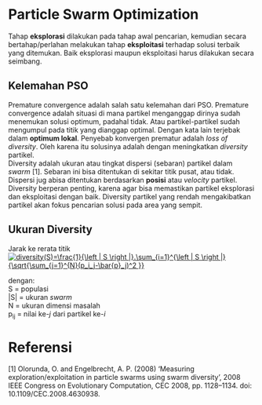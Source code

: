 # Particle Swarm Optimization

Tahap **eksplorasi** dilakukan pada tahap awal pencarian, kemudian secara bertahap/perlahan melakukan tahap **eksploitasi** terhadap solusi terbaik yang ditemukan. Baik eksplorasi maupun eksploitasi harus dilakukan secara seimbang.

## Kelemahan PSO
Premature convergence adalah salah satu kelemahan dari PSO. Premature convergence adalah situasi di mana partikel menganggap dirinya sudah menemukan solusi optimum, padahal tidak. Atau partikel-partikel sudah mengumpul pada titik yang dianggap optimal. Dengan kata lain terjebak dalam **optimum lokal**. Penyebab konvergen prematur adalah _loss of diversity_. Oleh karena itu solusinya adalah dengan meningkatkan _diversity_ partikel.<br>
Diversity adalah ukuran atau tingkat dispersi (sebaran) partikel dalam _swarm_ [1]. Sebaran ini bisa ditentukan di sekitar titik pusat, atau tidak. Dispersi jug abisa ditentukan berdasarkan **posisi** atau _velocity_ partikel. Diversity berperan penting, karena agar bisa memastikan partikel eksplorasi dan eksploitasi dengan baik. Diversity partikel yang rendah mengakibatkan partikel akan fokus pencarian solusi pada area yang sempit. 

## Ukuran Diversity
Jarak ke rerata titik <br>
<a href="https://www.codecogs.com/eqnedit.php?latex=diversity(S)=\frac{1}{\left&space;|&space;S&space;\right&space;|}.\sum_{i=1}^{\left&space;|&space;S&space;\right&space;|}{\sqrt{\sum_{j=1}^{N}(p_i_j-\bar{p}_j)^2&space;}}" target="_blank"><img src="https://latex.codecogs.com/svg.latex?diversity(S)=\frac{1}{\left&space;|&space;S&space;\right&space;|}.\sum_{i=1}^{\left&space;|&space;S&space;\right&space;|}{\sqrt{\sum_{j=1}^{N}(p_i_j-\bar{p}_j)^2&space;}}" title="diversity(S)=\frac{1}{\left | S \right |}.\sum_{i=1}^{\left | S \right |}{\sqrt{\sum_{j=1}^{N}(p_i_j-\bar{p}_j)^2 }}" /></a>

dengan:<br>
S = populasi <br>
|S| = ukuran _swarm_ <br>
N = ukuran dimensi masalah <br>
p<sub>ij</sub> = nilai ke-_j_ dari partikel ke-_i_ <br>


# Referensi
[1] Olorunda, O. and Engelbrecht, A. P. (2008) ‘Measuring exploration/exploitation in particle swarms using swarm diversity’, 2008 IEEE Congress on Evolutionary Computation, CEC 2008, pp. 1128–1134. doi: 10.1109/CEC.2008.4630938.
